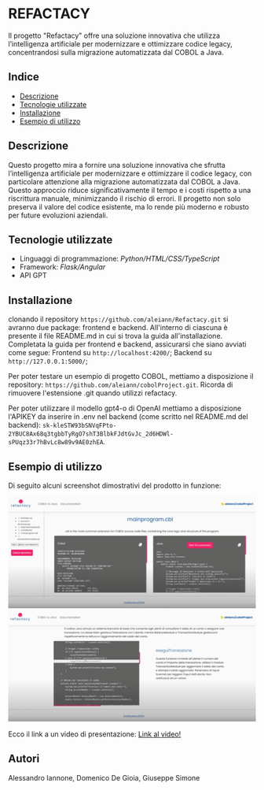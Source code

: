 # REFACTACY

Il progetto "Refactacy" offre una soluzione innovativa che utilizza l’intelligenza artificiale per modernizzare e ottimizzare codice legacy, concentrandosi sulla migrazione automatizzata dal COBOL a Java.

## Indice
- [Descrizione](#descrizione)
- [Tecnologie utilizzate](#tecnologie-utilizzate)
- [Installazione](#installazione)
- [Esempio di utilizzo](#esempio-di-utilizzo)

## Descrizione

Questo progetto mira a fornire una soluzione innovativa che sfrutta l’intelligenza artificiale per modernizzare e ottimizzare il codice legacy, con particolare attenzione alla migrazione automatizzata dal COBOL a Java. Questo approccio riduce significativamente il tempo e i costi rispetto a una riscrittura manuale, minimizzando il rischio di errori. Il progetto non solo preserva il valore del codice esistente, ma lo rende più moderno e robusto per future evoluzioni aziendali.

## Tecnologie utilizzate

- Linguaggi di programmazione: *Python/HTML/CSS/TypeScript*
- Framework: *Flask/Angular*
- API GPT

## Installazione

clonando il repository `https://github.com/aleiann/Refactacy.git` si avranno due package: frontend e backend.
All'interno di ciascuna è presente il file README.md in cui si trova la guida all'installazione.
Completata la guida per frontend e backend, assicurarsi che siano avviati come segue:
Frontend su `http://localhost:4200/`;
Backend su `http://127.0.0.1:5000/`;

Per poter testare un esempio di progetto COBOL, mettiamo a disposizione il repository: `https://github.com/aleiann/cobolProject.git`.
Ricorda di rimuovere l'estensione .git quando utilizzi refactacy.

Per poter utilizzare il modello gpt4-o di OpenAI mettiamo a disposizione l'APIKEY da inserire in .env nel backend (come scritto nel README.md del backend): `sk-kleSTW93bSNVqFPto-2YBUC8Ax68q3tgbbTyRgO7shT3BlbkFJdtGvJc_2d6HDWl-sPUqz33r7hBvLc8w89v9AE0zhEA`.

## Esempio di utilizzo

Di seguito alcuni screenshot dimostrativi del prodotto in funzione:

![Demo](ScreenPaginaTraduzione.png)
![Demo](ScreenPaginaDocumentazione.png)


Ecco il link a un video di presentazione: [Link al video!](https://youtu.be/lBKG2NLCfx4)

## Autori
Alessandro Iannone, Domenico De Gioia, Giuseppe Simone

